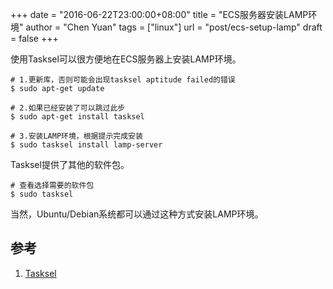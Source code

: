 +++
date = "2016-06-22T23:00:00+08:00"
title = "ECS服务器安装LAMP环境"
author = "Chen Yuan"
tags = ["linux"]
url = "post/ecs-setup-lamp"
draft = false
+++

使用Tasksel可以很方便地在ECS服务器上安装LAMP环境。 

```
# 1.更新库，否则可能会出现tasksel aptitude failed的错误
$ sudo apt-get update

# 2.如果已经安装了可以跳过此步
$ sudo apt-get install tasksel

# 3.安装LAMP环境，根据提示完成安装
$ sudo tasksel install lamp-server
```

Tasksel提供了其他的软件包。    

```
# 查看选择需要的软件包
$ sudo tasksel
```

当然，Ubuntu/Debian系统都可以通过这种方式安装LAMP环境。    
<!--more-->   
##  参考
1. [Tasksel](https://help.ubuntu.com/community/Tasksel)

